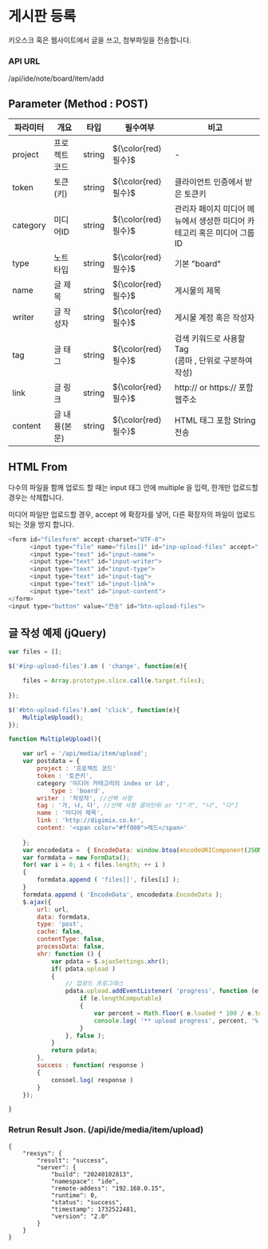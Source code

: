 게시판 등록
==========================

키오스크 혹은 웹사이트에서 글을 쓰고, 첨부파일을 전송합니다.

### API URL

/api/ide/note/board/item/add

## Parameter (Method : POST)

|파라미터|개요|타입|필수여부|비고|
|------|---|---|---|---|
|project|프로젝트 코드|string|${\color{red}필수}$|-|
|token|토큰(키)|string|${\color{red}필수}$|클라이언트 인증에서 받은 토큰키|
|category|미디어ID|string|${\color{red}필수}$|관리자 페이지 미디어 메뉴에서 생성한 미디어 카테고리 혹은 미디어 그룹 ID|
|type|노트 타입|string|${\color{red}필수}$|기본 "board"|
|name|글 제목|string|${\color{red}필수}$|게시물의 제목|
|writer|글 작성자|string|${\color{red}필수}$|게시물 계정 혹은 작성자|
|tag|글 태그|string|${\color{red}필수}$|검색 키워드로 사용할 Tag<br>(콤마 , 단위로 구분하여 작성)|
|link|글 링크|string|${\color{red}필수}$|http:// or https:// 포함 웹주소|
|content|글 내용(본문)|string|${\color{red}필수}$|HTML 태그 포함 String 전송|

## HTML From 

다수의 파일을 함께 업로드 할 때는 input 태그 안에 multiple 을 입력, 한개만 업로드할 경우는 삭제합니다.

미디어 파일만 업로드할 경우, accept 에 확장자를 넣어, 다른 확장자의 파일이 업로드되는 것을 방지 합니다.

```javascript
<form id="filesform" accept-charset="UTF-8">
      <input type="file" name="files[]" id="inp-upload-files" accept=".jpg, .png, .gif, .mp3, .mp4, .webm" multiple>
      <input type="text" id="input-name">
      <input type="text" id="input-writer">
      <input type="text" id="input-type">
      <input type="text" id="input-tag">
      <input type="text" id="input-link">
      <input type="text" id="input-content">
</form>
<input type="button" value="전송" id="btn-upload-files">
```

## 글 작성 예제 (jQuery)

```javascript
var files = [];

$('#inp-upload-files').on ( 'change', function(e){

	files = Array.prototype.slice.call(e.target.files);
	
});

$('#btn-upload-files').on( 'click', function(e){
	MultipleUpload();
});

function MultipleUpload(){

	var url = '/api/media/item/upload';
	var postdata = {
		project : '프로젝트 코드'
		token : '토큰키',
		category '미디어 카테고리의 index or id',
            type : 'board',
		writer : '작성자', //선택 사항
		tag : '가, 나, 다', //선택 사항 콤마단위 or "["가", "나", "다"]
		name : '미디어 제목',
		link : 'http://digimix.co.kr',
		content: '<span color="#ff000">레드</span>'
		
	};
	var encodedata =  { EncodeData: window.btoa(encodeURIComponent(JSON.stringify( postdata ))) };
	var formdata = new FormData();
	for( var i = 0; i < files.length; ++ i )
	{
		formdata.append ( 'files[]', files[i] );
	}
	formdata.append ( 'EncodeData', encodedata.EncodeData );
	$.ajax({
		url: url,
		data: formdata,
		type: 'post',
		cache: false,
		contentType: false,
		processData: false,  
		xhr: function () {
			var pdata = $.ajaxSettings.xhr();
			if( pdata.upload )
			{
				// 업로드 프로그레스
				pdata.upload.addEventListener( 'progress', function (e) {
					if (e.lengthComputable) 
					{
						var percent = Math.floor( e.loaded * 100 / e.total );
						console.log( '** upload progress', percent, '%' );
					}
				}, false );
			}
			return pdata;
		},
		success : function( response ) 
		{
			consoel.log( response )
		}
	});

}


```

### Retrun Result Json. (/api/ide/media/item/upload)

```
{
    "rexsys": {
        "result": "success",
        "server": {
            "build": "20240102813",
            "namespace": "ide",
            "remote-addess": "192.168.0.15",
            "runtime": 0,
            "status": "success",
            "timestamp": 1732522481,
            "version": "2.0"
        }
    }
}
```



